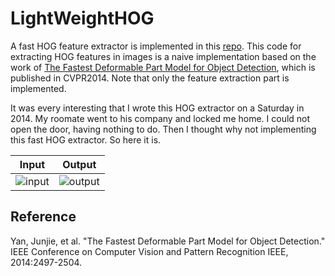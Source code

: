 # LightWeightHOG #

A fast HOG feature extractor is implemented in this [repo](https://github.com/joshua19881228/LightWeightHOG). This code for extracting HOG features in images is a naive implementation based on the work of [The Fastest Deformable Part Model for Object Detection](http://www.cv-foundation.org/openaccess/content_cvpr_2014/papers/Yan_The_Fastest_Deformable_2014_CVPR_paper.pdf), which is published in CVPR2014. Note that only the feature extraction part is implemented.

It was every interesting that I wrote this HOG extractor on a Saturday in 2014. My roomate went to his company and locked me home. I could not open the door, having nothing to do. Then I thought why not implementing this fast HOG extractor. So here it is. 

| Input | Output |
| ----- | ------ |
| ![input](https://raw.githubusercontent.com/joshua19881228/LightWeightHOG/master/test.jpg) | ![output](https://raw.githubusercontent.com/joshua19881228/LightWeightHOG/master/test_hog.png) |


## Reference ##

Yan, Junjie, et al. "The Fastest Deformable Part Model for Object Detection." IEEE Conference on Computer Vision and Pattern Recognition IEEE, 2014:2497-2504.
